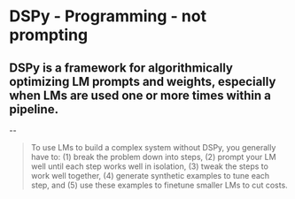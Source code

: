 # DSPy - Programming - not prompting


## DSPy is a framework for algorithmically optimizing LM prompts and weights, especially when LMs are used one or more times within a pipeline. 

--


> To use LMs to build a complex system without DSPy, you generally have to: 
    (1) break the problem down into steps, 
    (2) prompt your LM well until each step works well in isolation, 
    (3) tweak the steps to work well together, 
    (4) generate synthetic examples to tune each step, and 
    (5) use these examples to finetune smaller LMs to cut costs.
